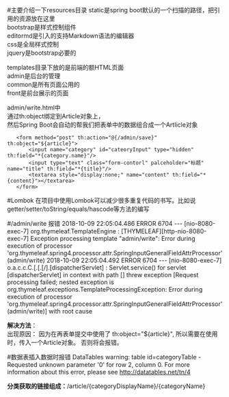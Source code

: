 #主要介绍一下resources目录
static是spring boot默认的一个扫描的路径，把引用的资源放在这里<br>
bootstrap是样式控制组件<br>
editormd是引入的支持Markdown语法的编辑器<br>
css是全局样式控制<br>
jquery是bootstrap必要的<br>

templates目录下放的是前端的额HTML页面<br>
admin是后台的管理<br>
common是所有页面公用的<br>
front是前台展示的页面<br>




admin/write.html中<br />
通过th:object绑定到Article对象上，<br />然后Spring Boot会自动的帮我们把表单中的数据组合成一个ArtIicle对象

       <form method="post" th:action="@{/admin/save}" th:object="${article}">
           <input name="category" id="cateoryInput" type="hidden" th:field="*{category.name}"/>
           <input type="text" class="form-contorl" palceholder="标题" name="title" th:field="*{title}"/>
           <textarea style="display:none;" name="content" th:field="*{content}"></textarea>
       </form>




#Lombok
在项目中使用Lombok可以减少很多重复代码的书写。比如说getter/setter/toString/equals/hascode等方法的编写 



#/admin/write 报错
        2018-10-09 22:05:04.486 ERROR 6704 --- [nio-8080-exec-7] org.thymeleaf.TemplateEngine             : [THYMELEAF][http-nio-8080-exec-7] Exception processing template "admin/write": Error during execution of processor 'org.thymeleaf.spring4.processor.attr.SpringInputGeneralFieldAttrProcessor' (admin/write)
        2018-10-09 22:05:04.492 ERROR 6704 --- [nio-8080-exec-7] o.a.c.c.C.[.[.[/].[dispatcherServlet]    : Servlet.service() for servlet [dispatcherServlet] in context with path [] threw exception [Request processing failed; nested exception is org.thymeleaf.exceptions.TemplateProcessingException: Error during execution of processor 'org.thymeleaf.spring4.processor.attr.SpringInputGeneralFieldAttrProcessor' (admin/write)] with root cause


**解决方法**：<br />
出现原因： 因为在再表单提交中使用了 th:object="${article}", 所以需要在使用时，传入一个Article对象。
否则将会报错。


#数据表插入数据时报错
        DataTables warning: table id=categoryTable - Requested unknown parameter '0' for row 2, column 0. For more information about this error, please see http://datatables.net/tn/4
        
        
        
        
        
**分类获取的链接组成：**/article/{categoryDisplayName}/{categoryName}